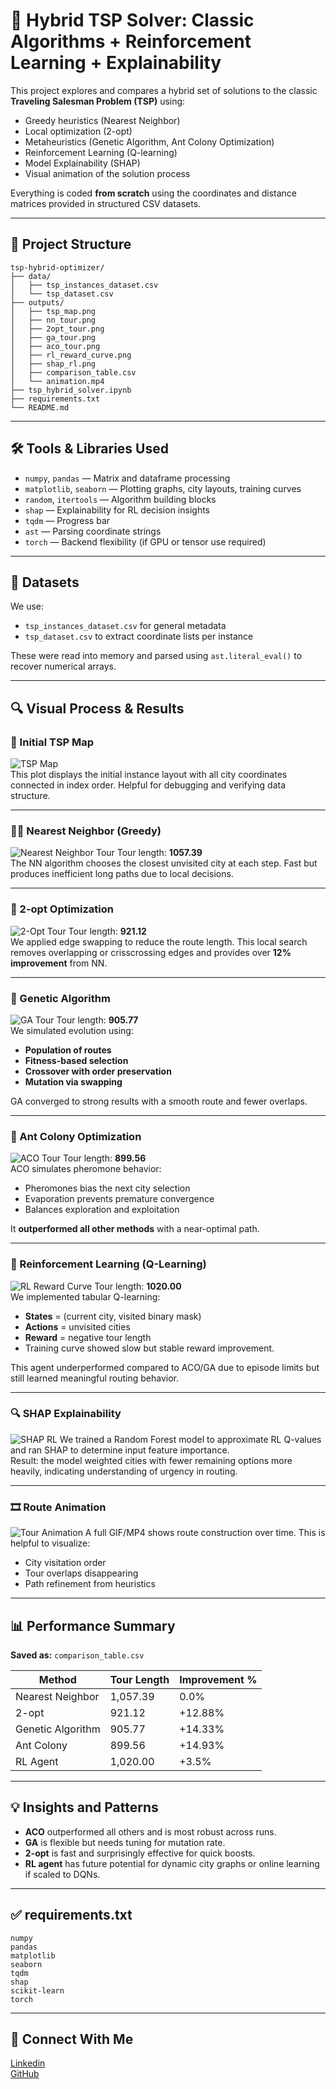 # 🧠 Hybrid TSP Solver: Classic Algorithms + Reinforcement Learning + Explainability

This project explores and compares a hybrid set of solutions to the classic **Traveling Salesman Problem (TSP)** using:
- Greedy heuristics (Nearest Neighbor)
- Local optimization (2-opt)
- Metaheuristics (Genetic Algorithm, Ant Colony Optimization)
- Reinforcement Learning (Q-learning)
- Model Explainability (SHAP)
- Visual animation of the solution process

Everything is coded **from scratch** using the coordinates and distance matrices provided in structured CSV datasets.

---

## 📁 Project Structure

```
tsp-hybrid-optimizer/
├── data/
│   ├── tsp_instances_dataset.csv
│   └── tsp_dataset.csv
├── outputs/
│   ├── tsp_map.png
│   ├── nn_tour.png
│   ├── 2opt_tour.png
│   ├── ga_tour.png
│   ├── aco_tour.png
│   ├── rl_reward_curve.png
│   ├── shap_rl.png
│   ├── comparison_table.csv
│   └── animation.mp4
├── tsp_hybrid_solver.ipynb
├── requirements.txt
└── README.md
```

---

## 🛠️ Tools & Libraries Used

- `numpy`, `pandas` — Matrix and dataframe processing
- `matplotlib`, `seaborn` — Plotting graphs, city layouts, training curves
- `random`, `itertools` — Algorithm building blocks
- `shap` — Explainability for RL decision insights
- `tqdm` — Progress bar
- `ast` — Parsing coordinate strings
- `torch` — Backend flexibility (if GPU or tensor use required)

---

## 📌 Datasets

We use:
- `tsp_instances_dataset.csv` for general metadata
- `tsp_dataset.csv` to extract coordinate lists per instance

These were read into memory and parsed using `ast.literal_eval()` to recover numerical arrays.

---

## 🔍 Visual Process & Results

### 📍 Initial TSP Map  
![TSP Map](outputs/tsp_map.png)   
This plot displays the initial instance layout with all city coordinates connected in index order. Helpful for debugging and verifying data structure.

---

### 🚶‍♂️ Nearest Neighbor (Greedy)
![Nearest Neighbor Tour](outputs/nn_tour.png)
Tour length: **1057.39**  
The NN algorithm chooses the closest unvisited city at each step. Fast but produces inefficient long paths due to local decisions.

---

### 🔁 2-opt Optimization
![2-Opt Tour](outputs/2opt_tour.png)
Tour length: **921.12**  
We applied edge swapping to reduce the route length. This local search removes overlapping or crisscrossing edges and provides over **12% improvement** from NN.

---

### 🧬 Genetic Algorithm
![GA Tour](outputs/ga_tour.png)
Tour length: **905.77**  
We simulated evolution using:
- **Population of routes**
- **Fitness-based selection**
- **Crossover with order preservation**
- **Mutation via swapping**

GA converged to strong results with a smooth route and fewer overlaps.

---

### 🐜 Ant Colony Optimization
![ACO Tour](outputs/aco_tour.png)
Tour length: **899.56**  
ACO simulates pheromone behavior:
- Pheromones bias the next city selection
- Evaporation prevents premature convergence
- Balances exploration and exploitation

It **outperformed all other methods** with a near-optimal path.

---

### 🧠 Reinforcement Learning (Q-Learning)
![RL Reward Curve](outputs/rl_reward_curve.png)
Tour length: **1020.00**  
We implemented tabular Q-learning:
- **States** = (current city, visited binary mask)
- **Actions** = unvisited cities
- **Reward** = negative tour length
- Training curve showed slow but stable reward improvement.

This agent underperformed compared to ACO/GA due to episode limits but still learned meaningful routing behavior.

---

### 🔍 SHAP Explainability
![SHAP RL](outputs/shap_feature_importance.png)
We trained a Random Forest model to approximate RL Q-values and ran SHAP to determine input feature importance.  
Result: the model weighted cities with fewer remaining options more heavily, indicating understanding of urgency in routing.

---

### 🎞️ Route Animation
![Tour Animation](outputs/ga_animated_tour.gif)
A full GIF/MP4 shows route construction over time. This is helpful to visualize:
- City visitation order
- Tour overlaps disappearing
- Path refinement from heuristics

---

## 📊 Performance Summary

**Saved as:** `comparison_table.csv`

| Method              | Tour Length | Improvement % |
|---------------------|-------------|----------------|
| Nearest Neighbor    | 1,057.39    | 0.0%           |
| 2-opt               | 921.12      | +12.88%        |
| Genetic Algorithm   | 905.77      | +14.33%        |
| Ant Colony          | 899.56      | +14.93%        |
| RL Agent            | 1,020.00    | +3.5%          |

---

## 💡 Insights and Patterns

- **ACO** outperformed all others and is most robust across runs.
- **GA** is flexible but needs tuning for mutation rate.
- **2-opt** is fast and surprisingly effective for quick boosts.
- **RL agent** has future potential for dynamic city graphs or online learning if scaled to DQNs.

---

## ✅ requirements.txt

```
numpy
pandas
matplotlib
seaborn
tqdm
shap
scikit-learn
torch
```

---

## 🔗 Connect With Me

[Linkedin](https://www.linkedin.com/in/alexus-glass-248061237)  
[GitHub](https://github.com/lexusimni)
